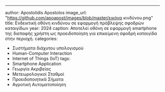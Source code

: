 ---
author: Apostolidis Apostolos
image_url: "https://github.com/apoapost/images/blob/master/εικόνα κινδύνου.png"
title: Ενδεικτική οθόνη κινδύνου σε εφαρμογή πρόβλεψης σφοδρών καταιγίδων
year: 2024
caption: Αποτελεί οθόνη σε εφαρμογή smartphone της διεπαφής χρήστη ως προειδοποίηση για επικείμενη σφοδρή καταιγίδα στην περιοχή.
categories:
  - Συστήματα διάχυτου υπολογισμού
  - Human-Computer Interaction
  - Internet of Things (IoT)
tags:
  - Smartphone Application
  - Γεωργία Ακριβείας
  - Μετεωρολογικοί Σταθμοί
  - Προειδοποιητικά Σήματα
  - Αγροτική Αυτοματοποίηση
